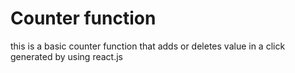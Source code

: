 # Counter function

this is a basic counter function that adds or deletes value in a click
generated by using react.js
